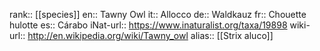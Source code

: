 

rank:: [[species]]
en:: Tawny Owl
it:: Allocco
de:: Waldkauz
fr:: Chouette hulotte
es:: Cárabo
iNat-url:: https://www.inaturalist.org/taxa/19898
wiki-url:: http://en.wikipedia.org/wiki/Tawny_owl
alias:: [[Strix aluco]]